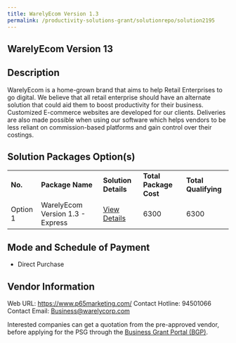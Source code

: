```yaml
---
title: WarelyEcom Version 1.3
permalink: /productivity-solutions-grant/solutionrepo/solution2195
---
```


## WarelyEcom Version 13

## Description

WarelyEcom is a home-grown brand that aims to help Retail Enterprises to go digital. We believe that all retail enterprise should have an alternate solution that could aid them to boost productivity for their business. Customized E-commerce websites are developed for our clients. Deliveries are also made possible when using our software which helps vendors to be less reliant on commission-based platforms and gain control over their costings.

## Solution Packages Option(s)

<table>
<tr>
<td><b>No.</b></td>
<td><b>Package Name</b></td>
<td><b>Solution Details</b></td>
<td><b>Total Package Cost</b></td>
<td><b>Total Qualifying</b></td>
</tr>
<tr>
<td>Option 1</td>
<td>WarelyEcom Version 1.3 - Express</td>
<td><a href='https://www.gobusiness.gov.sg/images/psg/Plus65Marketing20200814_Desensitised_Annex_3_Part_1.pdf'>View Details</a></td>
<td>6300</td>
<td>6300</td>
</tr>
</table>

## Mode and Schedule of Payment

 - Direct Purchase

## Vendor Information

 Web URL: https://www.p65marketing.com/ 
Contact Hotline: 94501066 
Contact Email: Business@warelycorp.com 


Interested companies can get a quotation from the pre-approved vendor, before applying for the PSG through the <a href='https://www.businessgrants.gov.sg/'>Business Grant Portal (BGP)</a>.
<script src="/jquery/resize-tables.js"></script>
